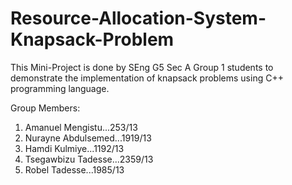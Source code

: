# Resource-Allocation-System-Knapsack-Problem

This Mini-Project is done by SEng G5 Sec A Group 1 students to demonstrate the implementation of knapsack problems using C++ programming language.

Group Members:
1. Amanuel Mengistu...253/13
2. Nurayne Abdulsemed...1919/13
3. Hamdi Kulmiye...1192/13
4. Tsegawbizu Tadesse...2359/13
5. Robel Tadesse...1985/13
